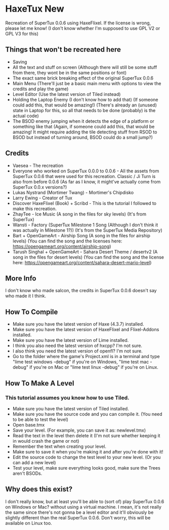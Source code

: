 # HaxeTux New
Recreation of SuperTux 0.0.6 using HaxeFlixel. If the license is wrong, please let me know! (I don't know whether I'm supposed to use GPL V2 or GPL V3 for this)

## Things that won't be recreated here
* Saving
* All the text and stuff on screen (Although there will still be some stuff from there, they wont be in the same positions or font)
* The exact same brick breaking effect of the original SuperTux 0.0.6
* Main Menu (There'll just be a basic main menu with options to view the credits and play the game)
* Level Editor (Use the latest version of Tiled instead)
* Holding the Laptop Enemy (I don't know how to add that) (If someone could add this, that would be amazing!) (There's already an (unused) state in Laptop for this, so all that needs to be done (probably) is the actual code)
* The BSOD enemy jumping when it detects the edge of a platform or something like that (Again, if someone could add this, that would be amazing! It might require adding the tile detecting stuff from RSOD to BSOD but instead of turning around, BSOD could do a small jump?)

## Credits
* Vaesea - The recreation
* Everyone who worked on SuperTux 0.0.0 to 0.0.6 - All the assets from SuperTux 0.0.6 that were used for this recreation. Classic / Ji Turn is also from before 0.0.6 (As far as I know, it might've actually come from SuperTux 0.0.x versions?)
* Lukas Nystrand (Mortimer Twang) - Mortimer's Chipdisko
* Larry Ewing - Creator of Tux
* Discover HaxeFlixel (Book) + Scribd - This is the tutorial I followed to make this recreation.
* ZhayTee - Ice Music (A song in the files for sky levels) (It's from SuperTux)
* Wansti - Factory (SuperTux Milestone 1 Song (Although I don't think it was actually in Milestone 1?)) (It's from the SuperTux Media Repository)
* Bart + OpenGameArt - Airship Song (A song in the files for airship levels) (You can find the song and the licenses here: https://opengameart.org/content/airship-song)
* Tarush Singhal + OpenGameArt - Sahara Desert Theme / desertv2 (A song in the files for desert levels) (You can find the song and the license here: https://opengameart.org/content/sahara-desert-mario-level)

## More Info
I don't know who made salcon, the credits in SuperTux 0.0.6 doesn't say who made it I think.

## How To Compile
* Make sure you have the latest version of Haxe (4.3.7) installed.
* Make sure you have the latest version of HaxeFlixel and Flixel-Addons installed.
* Make sure you have the latest version of Lime installed.
* I think you also need the latest version of hxcpp? I'm not sure.
* I also think you need the latest version of openfl? I'm not sure.
* Go to the folder where the game's Project.xml is in a terminal and type "lime test windows -debug" if you're on Windows, "lime test mac -debug" if you're on Mac or "lime test linux -debug" if you're on Linux.

## How To Make A Level
### This tutorial assumes you know how to use Tiled.
* Make sure you have the latest version of Tiled installed.
* Make sure you have the source code and you can compile it. (You need to be able to test the level)
* Open base.tmx
* Save your level. (For example, you can save it as: newlevel.tmx)
* Read the text in the level then delete it (I'm not sure whether keeping it in would crash the game or not)
* Remember the text when creating your level.
* Make sure to save it when you're making it and after you're done with it!
* Edit the source code to change the test level to your new level. (Or you can add a new level)
* Test your level, make sure everything looks good, make sure the Trees aren't BSODs.

## Why does this exist?
I don't really know, but at least you'll be able to (sort of) play SuperTux 0.0.6 on Windows or Mac? without using a virtual machine. I mean, it's not really the same since there's not gonna be a level editor and it'll obviously be slightly different than the real SuperTux 0.0.6. Don't worry, this will be available on Linux too.
